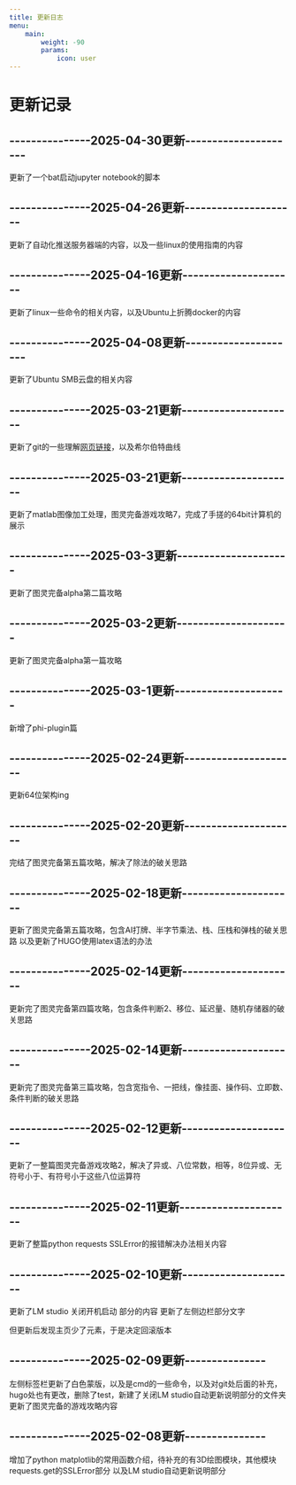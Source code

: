 ```yaml
---
title: 更新日志
menu:
    main: 
        weight: -90
        params:
            icon: user
---
```


# 更新记录
## ---------------2025-04-30更新---------------------

更新了一个bat启动jupyter notebook的脚本

## ---------------2025-04-26更新---------------------

更新了自动化推送服务器端的内容，以及一些linux的使用指南的内容

## ---------------2025-04-16更新---------------------

更新了linux一些命令的相关内容，以及Ubuntu上折腾docker的内容

## ---------------2025-04-08更新---------------------

更新了Ubuntu SMB云盘的相关内容

## ---------------2025-03-21更新---------------------

更新了git的一些理解[网页链接](https://adeepblue.github.io/p/git%E5%88%9D%E5%A7%8B%E5%8C%96%E8%AE%B0%E5%BD%95/)，以及希尔伯特曲线

## ---------------2025-03-21更新---------------------

更新了matlab图像加工处理，图灵完备游戏攻略7，完成了手搓的64bit计算机的展示

## ---------------2025-03-3更新---------------------

更新了图灵完备alpha第二篇攻略

## ---------------2025-03-2更新---------------------

更新了图灵完备alpha第一篇攻略

## ---------------2025-03-1更新---------------------

新增了phi-plugin篇

## ---------------2025-02-24更新---------------------

更新64位架构ing

## ---------------2025-02-20更新---------------------

完结了图灵完备第五篇攻略，解决了除法的破关思路

## ---------------2025-02-18更新---------------------

更新了图灵完备第五篇攻略，包含AI打牌、半字节乘法、栈、压栈和弹栈的破关思路
以及更新了HUGO使用latex语法的办法

## ---------------2025-02-14更新---------------------

更新完了图灵完备第四篇攻略，包含条件判断2、移位、延迟量、随机存储器的破关思路

## ---------------2025-02-14更新---------------------

更新完了图灵完备第三篇攻略，包含宽指令、一把线，像挂面、操作码、立即数、条件判断的破关思路

## ---------------2025-02-12更新---------------------

更新了一整篇图灵完备游戏攻略2，解决了异或、八位常数，相等，8位异或、无符号小于、有符号小于这些八位运算符

## ---------------2025-02-11更新---------------------

更新了整篇python requests SSLError的报错解决办法相关内容

## ---------------2025-02-10更新---------------------

更新了LM studio 关闭开机启动 部分的内容
更新了左侧边栏部分文字

但更新后发现主页少了元素，于是决定回滚版本

## ---------------2025-02-09更新---------------

左侧标签栏更新了白色蒙版，以及是cmd的一些命令，以及对git处后面的补充，hugo处也有更改，删除了test，新建了关闭LM studio自动更新说明部分的文件夹
更新了图灵完备的游戏攻略内容

## ---------------2025-02-08更新---------------

增加了python matplotlib的常用函数介绍，待补充的有3D绘图模块，其他模块requests.get的SSLError部分
以及LM studio自动更新说明部分

